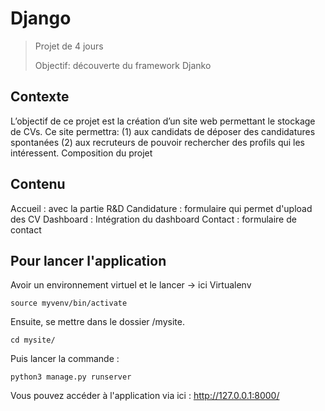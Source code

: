 # Django 

> Projet de 4 jours 
> 
> Objectif: découverte du framework Djanko



## Contexte 

L’objectif de ce projet est la création d’un site web permettant le stockage de CVs. Ce site permettra: (1) aux candidats de déposer des candidatures spontanées (2) aux recruteurs de pouvoir rechercher des profils qui les intéressent.
Composition du projet

## Contenu

Accueil : avec la partie R&D
Candidature : formulaire qui permet d'upload des CV
Dashboard : Intégration du dashboard
Contact : formulaire de contact

## Pour lancer l'application

Avoir un environnement virtuel et le lancer -> ici Virtualenv

```
source myvenv/bin/activate
```


Ensuite, se mettre dans le dossier /mysite.

```
cd mysite/
```

Puis lancer la commande :

```
python3 manage.py runserver
```

Vous pouvez accéder à l'application via ici : http://127.0.0.1:8000/
